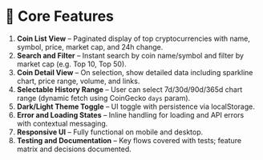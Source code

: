 # 🧩 Core Features

1. **Coin List View** – Paginated display of top cryptocurrencies with name, symbol, price, market cap, and 24h change.
2. **Search and Filter** – Instant search by coin name/symbol and filter by market cap (e.g. Top 10, Top 50).
3. **Coin Detail View** – On selection, show detailed data including sparkline chart, price range, volume, and links.
4. **Selectable History Range** – User can select 7d/30d/90d/365d chart range (dynamic fetch using CoinGecko `days` param).
5. **Dark/Light Theme Toggle** – UI toggle with persistence via localStorage.
6. **Error and Loading States** – Inline handling for loading and API errors with contextual messaging.
7. **Responsive UI** – Fully functional on mobile and desktop.
8. **Testing and Documentation** – Key flows covered with tests; feature matrix and decisions documented.

